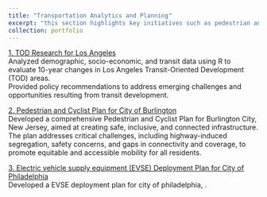 ```yaml
---
title: "Transportation Analytics and Planning"
excerpt: "this section highlights key initiatives such as pedestrian and cyclist infrastructure planning, transit-oriented development research, electric vehicle deployment strategies, bike-sharing system analysis, and bus stop optimization using spatial methodologies. Each project demonstrates expertise in integrating data-driven insights with sustainable transportation solutions to address urban mobility challenges.<br/><img src='/images/Transp_Profile.png'>"
collection: portfolio
---
```



[1. TOD Research for Los Angeles](../files/Transp_PedsCycl.html "1. TOD Research of Los Angeles")<br>
Analyzed demographic, socio-economic, and transit data using R to evaluate 10-year changes in Los Angeles Transit-Oriented Development (TOD) areas.<br>
Provided policy recommendations to address emerging challenges and opportunities resulting from transit development.

[2. Pedestrian and Cyclist Plan for City of Burlington](../files/Transp_PedsCycl.pdf "2. Pedestrian and Cyclist Plan for City of Burlington")<br>
Developed a comprehensive Pedestrian and Cyclist Plan for Burlington City, New Jersey, aimed at creating safe, inclusive, and connected infrastructure. The plan addresses critical challenges, including highway-induced segregation, safety concerns, and gaps in connectivity and coverage, to promote equitable and accessible mobility for all residents.

[3. Electric vehicle supply equipment (EVSE) Deployment Plan for City of Philadelphia](../files/Transp_EV.pdf "3. Electric vehicle supply equipment (EVSE) Deployment Plan for City of Philadelphia")<br>
Developed a EVSE deployment plan for city of philadelphia, .